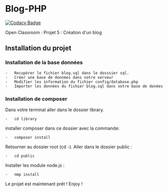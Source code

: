 # Blog-PHP
[![Codacy Badge](https://app.codacy.com/project/badge/Grade/815b008c6af44720b3ebd6234bd8c0c1)](https://www.codacy.com/gh/Mamoon97150/Blog-PHP/dashboard?utm_source=github.com&amp;utm_medium=referral&amp;utm_content=Mamoon97150/Blog-PHP&amp;utm_campaign=Badge_Grade)


Open Classroom : Projet 5 : Création d'un blog

## Installation du projet

### Installation de la base données
    -   Recupérer le fichier blog.sql dans le dosssier sql.
    -   Créer une base de données dans votre serveur
    -   Modifier les information du fichier config/database.php
    -   Importer les données du fichier blog.sql dans votre base de donées

### Installation de composer
Dans votre terminal aller dans le dossier library.

    -   cd library

installer composer dans ce dossier avec la commande:

    -   composer install    
Retourner au dossier root (cd -). 
Aller dans le dossier public :

    -   cd public

Installer les module node.js :

    -   nmp install

Le projet est maintenant prêt !
Enjoy !
